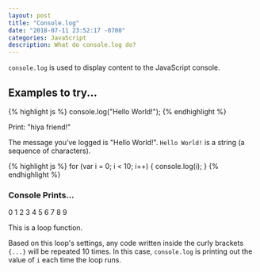 ```yaml
---
layout: post
title: "Console.log"
date: "2018-07-11 23:52:17 -0700"
categories: JavaScript
description: What do console.log do?
---
```



`console.log` is used to display content to the JavaScript console.

## Examples to try...

{% highlight js %}
  console.log("Hello World!");
{% endhighlight %}

Print: "hiya friend!"

The message you’ve logged is "Hello World!". `Hello World!` is a string (a sequence of characters).

{% highlight js %}
  for (var i = 0; i < 10; i++) {
    console.log(i);
  }
{% endhighlight %}

### Console Prints...
0
1
2
3
4
5
6
7
8
9

This is a loop function.

Based on this loop's settings, any code written inside the curly brackets `{...}` will be repeated 10 times. In this case, `console.log` is printing out the value of `i` each time the loop runs.
